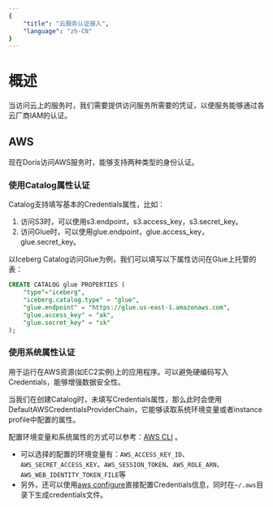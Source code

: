 ```yaml
---
{
    "title": "云服务认证接入",
    "language": "zh-CN"
}
---
```


<!-- 
Licensed to the Apache Software Foundation (ASF) under one
or more contributor license agreements.  See the NOTICE file
distributed with this work for additional information
regarding copyright ownership.  The ASF licenses this file
to you under the Apache License, Version 2.0 (the
"License"); you may not use this file except in compliance
with the License.  You may obtain a copy of the License at

  http://www.apache.org/licenses/LICENSE-2.0

Unless required by applicable law or agreed to in writing,
software distributed under the License is distributed on an
"AS IS" BASIS, WITHOUT WARRANTIES OR CONDITIONS OF ANY
KIND, either express or implied.  See the License for the
specific language governing permissions and limitations
under the License.
-->

# 概述

当访问云上的服务时，我们需要提供访问服务所需要的凭证，以便服务能够通过各云厂商IAM的认证。

## AWS

现在Doris访问AWS服务时，能够支持两种类型的身份认证。

### 使用Catalog属性认证

Catalog支持填写基本的Credentials属性，比如：
1. 访问S3时，可以使用s3.endpoint，s3.access_key，s3.secret_key。
2. 访问Glue时，可以使用glue.endpoint，glue.access_key，glue.secret_key。

以Iceberg Catalog访问Glue为例，我们可以填写以下属性访问在Glue上托管的表：

```sql
CREATE CATALOG glue PROPERTIES (
    "type"="iceberg",
    "iceberg.catalog.type" = "glue",
    "glue.endpoint" = "https://glue.us-east-1.amazonaws.com",
    "glue.access_key" = "ak",
    "glue.secret_key" = "sk"
);
```

### 使用系统属性认证

用于运行在AWS资源(如EC2实例)上的应用程序。可以避免硬编码写入Credentials，能够增强数据安全性。

当我们在创建Catalog时，未填写Credentials属性，那么此时会使用DefaultAWSCredentialsProviderChain，它能够读取系统环境变量或者instance profile中配置的属性。

配置环境变量和系统属性的方式可以参考：[AWS CLI](https://docs.aws.amazon.com/cli/latest/userguide/cli-configure-envvars.html) 。
- 可以选择的配置的环境变量有：`AWS_ACCESS_KEY_ID`、`AWS_SECRET_ACCESS_KEY`、`AWS_SESSION_TOKEN`、`AWS_ROLE_ARN`、`AWS_WEB_IDENTITY_TOKEN_FILE`等
- 另外，还可以使用[aws configure](https://docs.aws.amazon.com/cli/latest/userguide/cli-configure-files.html)直接配置Credentials信息，同时在`~/.aws`目录下生成credentials文件。
